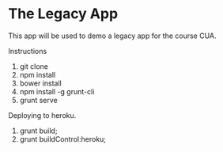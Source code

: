 # The Legacy App

This app will be used to demo a legacy app for the course CUA.


Instructions

1. git clone
2. npm install
3. bower install
4. npm install -g grunt-cli
5. grunt serve

Deploying to heroku.

1. grunt build;
2. grunt buildControl:heroku;



